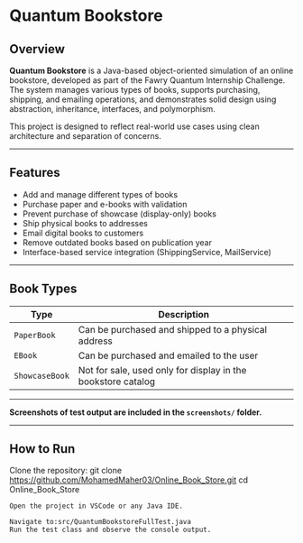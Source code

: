 #  Quantum Bookstore

##  Overview

**Quantum Bookstore** is a Java-based object-oriented simulation of an online bookstore, developed as part of the Fawry Quantum Internship Challenge. The system manages various types of books, supports purchasing, shipping, and emailing operations, and demonstrates solid design using abstraction, inheritance, interfaces, and polymorphism.

This project is designed to reflect real-world use cases using clean architecture and separation of concerns.

---

##  Features

-  Add and manage different types of books
-  Purchase paper and e-books with validation
-  Prevent purchase of showcase (display-only) books
-  Ship physical books to addresses
-  Email digital books to customers
-  Remove outdated books based on publication year
-  Interface-based service integration (ShippingService, MailService)

---

##  Book Types

| Type           | Description                                                                 |
|----------------|------------------------------------------------------------------------------|
| `PaperBook`    | Can be purchased and shipped to a physical address                          |
| `EBook`        | Can be purchased and emailed to the user                                     |
| `ShowcaseBook` | Not for sale, used only for display in the bookstore catalog                |

---

**Screenshots of test output are included in the `screenshots/` folder.**

---

##  How to Run

 Clone the repository:
   git clone https://github.com/MohamedMaher03/Online_Book_Store.git
   cd Online_Book_Store

    Open the project in VSCode or any Java IDE.

    Navigate to:src/QuantumBookstoreFullTest.java
    Run the test class and observe the console output.
